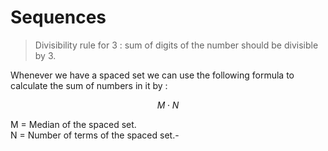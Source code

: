 # Sequences

> Divisibility rule for 3 : sum of digits of the number should be divisible by 3.

Whenever we have a spaced set we can use the following formula to calculate the sum of numbers in it by :

$$ M \cdot N $$

M = Median of the spaced set.  
N = Number of terms of the spaced set.-
